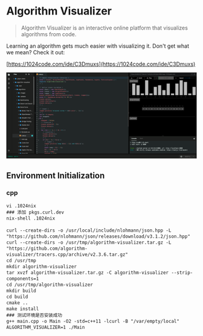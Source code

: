 # Algorithm Visualizer

> Algorithm Visualizer is an interactive online platform that visualizes algorithms from code.

Learning an algorithm gets much easier with visualizing it. Don't get what we mean? Check it out:

[https://1024code.com/ide/C3Dmuxs](https://1024code.com/ide/C3Dmuxs)

![](.images/README.png)

## Environment Initialization

### cpp

``` shell
vi .1024nix
### 添加 pkgs.curl.dev
nix-shell .1024nix

curl --create-dirs -o /usr/local/include/nlohmann/json.hpp -L "https://github.com/nlohmann/json/releases/download/v3.1.2/json.hpp"
curl --create-dirs -o /usr/tmp/algorithm-visualizer.tar.gz -L "https://github.com/algorithm-visualizer/tracers.cpp/archive/v2.3.6.tar.gz"
cd /usr/tmp
mkdir algorithm-visualizer
tar xvzf algorithm-visualizer.tar.gz -C algorithm-visualizer --strip-components=1
cd /usr/tmp/algorithm-visualizer
mkdir build
cd build
cmake ..
make install
### 测试环境是否安装成功
g++ main.cpp -o Main -O2 -std=c++11 -lcurl -B "/var/empty/local"
ALGORITHM_VISUALIZER=1 ./Main
```
